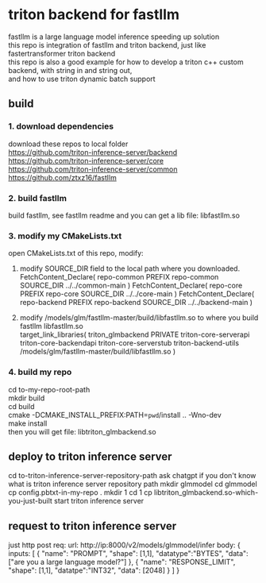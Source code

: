# triton backend for fastllm
fastllm is a large language model inference speeding up solution  
this repo is integration of fastllm and triton backend, just like fastertransformer triton backend<br>
this repo is also a good example for how to develop a triton c++ custom backend, with string in and string out, <br>
and how to use triton dynamic batch support<br>

## build
### 1. download dependencies
download these repos to local folder<br>
https://github.com/triton-inference-server/backend<br>
https://github.com/triton-inference-server/core<br>
https://github.com/triton-inference-server/common<br>
https://github.com/ztxz16/fastllm<br>

### 2. build fastllm
build fastllm, see fastllm readme and you can get a lib file: libfastllm.so

### 3. modify my CMakeLists.txt
open CMakeLists.txt of this repo, modify:<br>
1. modify SOURCE_DIR field to the local path where you downloaded.<br>
FetchContent_Declare(
    repo-common
    PREFIX repo-common
    SOURCE_DIR ../../common-main
)
FetchContent_Declare(
    repo-core
    PREFIX repo-core
    SOURCE_DIR ../../core-main
)
FetchContent_Declare(
    repo-backend
    PREFIX repo-backend
    SOURCE_DIR ../../backend-main
)

2. modify /models/glm/fastllm-master/build/libfastllm.so to where you build fastllm libfastllm.so<br>
target_link_libraries(
    triton_glmbackend
    PRIVATE
    triton-core-serverapi
    triton-core-backendapi
    triton-core-serverstub
    triton-backend-utils
    /models/glm/fastllm-master/build/libfastllm.so
)

### 4. build my repo
cd to-my-repo-root-path<br>
mkdir build<br>
cd build<br>
cmake -DCMAKE_INSTALL_PREFIX:PATH=`pwd`/install .. -Wno-dev<br>
make install<br>
then you will get file: libtriton_glmbackend.so<br>

## deploy to triton inference server
cd to-triton-inference-server-repository-path
ask chatgpt if you don't know what is triton inference server repository path
mkdir glmmodel
cd glmmodel
cp config.pbtxt-in-my-repo .
mkdir 1
cd 1
cp libtriton_glmbackend.so-which-you-just-built
start triton inference server

## request to triton inference server
just http post req:
url: http://ip:8000/v2/models/glmmodel/infer
body:
{
    inputs: [
        {
            "name": "PROMPT",
            "shape": [1,1],
            "datatype":"BYTES",
            "data":["are you a large language model?"]
        },
        {
            "name": "RESPONSE_LIMIT",
            "shape": [1,1],
            "datatpe":"INT32",
            "data": [2048]
        }
    ]
}
